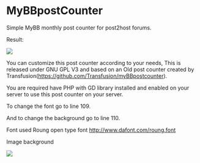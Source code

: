 # MyBBpostCounter
Simple MyBB monthly post counter for post2host forums.

Result:

![](https://p4v.trk1.pw/count/?uid=224)

You can customize this post counter according to your needs, This is released under GNU GPL V3 and based on an Old post counter created by Transfusion(https://github.com/Transfusion/myBBpostcounter).

You are required have PHP with GD library installed and enabled on your server to use this post counter on your server.

To change the font go to line 109.

And to change the background go to line 110.


Font used Roung open type font http://www.dafont.com/roung.font

Image background 

![](https://cloud.githubusercontent.com/assets/14052923/15786249/4d41d0d8-29d9-11e6-8142-13a29dfface2.png)
